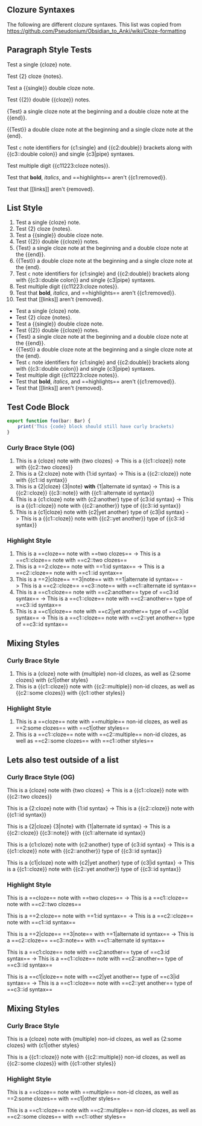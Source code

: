 
## Clozure Syntaxes

The following are different clozure syntaxes. This list was copied from https://github.com/Pseudonium/Obsidian_to_Anki/wiki/Cloze-formatting


## Paragraph Style Tests

Test a single {cloze} note.

Test  {2} cloze {notes}.

Test a {{single}} double cloze note.

Test {{2}} double {{cloze}} notes.

{Test} a single cloze note at the beginning and a double cloze note at the {{end}}.

{{Test}} a double cloze note at the beginning and a single cloze note at the {end}.

Test `c` note identifiers for {c1:single} and {{c2:double}} brackets along with {{c3::double colon}} and single {c3|pipe} syntaxes.

Test multiple digit {{c11223:cloze notes}}.

Test that **bold**, *italics*, and ==highlights== aren't {{c1:removed}}.

Test that [[links]] aren't {removed}.

## List Style

1. Test a single {cloze} note.
2. Test  {2} cloze {notes}.
3. Test a {{single}} double cloze note.
4. Test {{2}} double {{cloze}} notes.
5. {Test} a single cloze note at the beginning and a double cloze note at the {{end}}.
6. {{Test}} a double cloze note at the beginning and a single cloze note at the {end}.
7. Test `c` note identifiers for {c1:single} and {{c2:double}} brackets along with {{c3::double colon}} and single {c3|pipe} syntaxes.
8. Test multiple digit {{c11223:cloze notes}}.
9. Test that **bold**, *italics*, and ==highlights== aren't {{c1:removed}}.
10. Test that [[links]] aren't {removed}.

- Test a single {cloze} note.
- Test  {2} cloze {notes}.
- Test a {{single}} double cloze note.
- Test {{2}} double {{cloze}} notes.
- {Test} a single cloze note at the beginning and a double cloze note at the {{end}}.
- {{Test}} a double cloze note at the beginning and a single cloze note at the {end}.
- Test `c` note identifiers for {c1:single} and {{c2:double}} brackets along with {{c3::double colon}} and single {c3|pipe} syntaxes.
- Test multiple digit {{c11223:cloze notes}}.
- Test that **bold**, *italics*, and ==highlights== aren't {{c1:removed}}.
- Test that [[links]] aren't {removed}.

## Test Code Block

```typescript
export function foo(bar: Bar) {
	print('This {code} block should still have curly brackets)
}
```


### Curly Brace Style (OG)

1. This is a {cloze} note with {two clozes} -> This is a {{c1::cloze}} note with {{c2::two clozes}}
2. This is a {2:cloze} note with {1:id syntax} -> This is a {{c2::cloze}} note with {{c1::id syntax}}
3. This is a {2|cloze} {3|note} **with** {1|alternate id syntax} -> This is a {{c2::cloze}} {{c3::note}} with {{c1::alternate id syntax}}
4. This is a {c1:cloze} note with {c2:another} type of {c3:id syntax} -> This is a {{c1::cloze}} note with {{c2::another}} type of {{c3::id syntax}}
5. This is a {c1|cloze} note with {c2|yet another} type of {c3|id syntax} -> This is a {{c1::cloze}} note with {{c2::yet another}} type of {{c3::id syntax}}


### Highlight Style

1. This is a ==cloze== note with ==two clozes== -> This is a ==c1::cloze== note with ==c2::two clozes==
2. This is a ==2:cloze== note with ==1:id syntax== -> This is a ==c2::cloze== note with ==c1::id syntax==
3. This is a ==2|cloze== ==3|note== with ==1|alternate id syntax== -> This is a ==c2::cloze== ==c3::note== with ==c1::alternate id syntax==
4. This is a ==c1:cloze== note with ==c2:another== type of ==c3:id syntax== -> This is a ==c1::cloze== note with ==c2::another== type of ==c3::id syntax==
5. This is a ==c1|cloze== note with ==c2|yet another== type of ==c3|id syntax== -> This is a ==c1::cloze== note with ==c2::yet another== type of ==c3::id syntax==


## Mixing Styles

### Curly Brace Style

1. This is a {cloze} note with {multiple} non-id clozes, as well as {2:some clozes} with {c1|other styles}
2. This is a {{c1::cloze}} note with {{c2::multiple}} non-id clozes, as well as {{c2::some clozes}} with {{c1::other styles}}

### Highlight Style

1. This is a ==cloze== note with ==multiple== non-id clozes, as well as ==2:some clozes== with ==c1|other styles==
2. This is a ==c1::cloze== note with ==c2::multiple== non-id clozes, as well as ==c2::some clozes== with ==c1::other styles==


## Lets also test outside of a list

### Curly Brace Style (OG)

This is a {cloze} note with {two clozes} -> This is a {{c1::cloze}} note with {{c2::two clozes}}

This is a {2:cloze} note with {1:id syntax} -> This is a {{c2::cloze}} note with {{c1::id syntax}}

This is a {2|cloze} {3|note} with {1|alternate id syntax} -> This is a {{c2::cloze}} {{c3::note}} with {{c1::alternate id syntax}}

This is a {c1:cloze} note with {c2:another} type of {c3:id syntax} -> This is a {{c1::cloze}} note with {{c2::another}} type of {{c3::id syntax}}

This is a {c1|cloze} note with {c2|yet another} type of {c3|id syntax} -> This is a {{c1::cloze}} note with {{c2::yet another}} type of {{c3::id syntax}}


### Highlight Style

This is a ==cloze== note with ==two clozes== -> This is a ==c1::cloze== note with ==c2::two clozes==

This is a ==2:cloze== note with ==1:id syntax== -> This is a ==c2::cloze== note with ==c1::id syntax==

This is a ==2|cloze== ==3|note== with ==1|alternate id syntax== -> This is a ==c2::cloze== ==c3::note== with ==c1::alternate id syntax==

This is a ==c1:cloze== note with ==c2:another== type of ==c3:id syntax== -> This is a ==c1::cloze== note with ==c2::another== type of ==c3::id syntax==

This is a ==c1|cloze== note with ==c2|yet another== type of ==c3|id syntax== -> This is a ==c1::cloze== note with ==c2::yet another== type of ==c3::id syntax==


## Mixing Styles

### Curly Brace Style

This is a {cloze} note with {multiple} non-id clozes, as well as {2:some clozes} with {c1|other styles}

This is a {{c1::cloze}} note with {{c2::multiple}} non-id clozes, as well as {{c2::some clozes}} with {{c1::other styles}}

### Highlight Style

This is a ==cloze== note with ==multiple== non-id clozes, as well as ==2:some clozes== with ==c1|other styles==

This is a ==c1::cloze== note with ==c2::multiple== non-id clozes, as well as ==c2::some clozes== with ==c1::other styles==